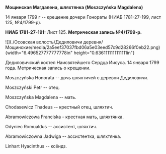 **Мощинская Магдалена, шляхтянка (Moszczyńska Magdalena)**

14 января 1799 г -- крещение дочери Гонораты (НИАБ 1781-27-199, лист
125, №4/1799-р).

**НИАБ 1781-27-191:** Лист 125. **Метрическая запись №4/1799-р.**

![](./Осовская волость/Дедиловичи деревня/Мощинские/media/2a5eef37037fbd06a5e03eed57c9d28266f0eb22.png){width="6.496527777777778in"
height="0.6361111111111111in"}

Дедиловичский костел Наисвятейшего Сердца Иисуса. 14 января 1799 года.
Метрическая запись о крещении.

Moszczyńska Honorata -- дочь шляхтичей с деревни Дедиловичи.

Moszczyński Petr -- отец.

Moszczyńska Magdalena -- мать.

Chodasewicz Thadeus -- крестный отец, шляхтич.

Abramowiczowa Franciska - крестная мать, шляхтянка.

Odyniec Romualdus -- ассистент, шляхтич.

Abramowiczowna Jadwiga -- ассистентка, шляхтянка.

Linhart Hyacinthus -- ксёндз.
